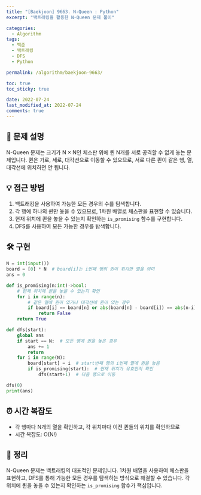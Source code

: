 ```yaml
---
title: "[Baekjoon] 9663. N-Queen : Python"
excerpt: "백트래킹을 활용한 N-Queen 문제 풀이"

categories:
  - Algorithm
tags:
  - 백준
  - 백트래킹
  - DFS
  - Python

permalink: /algorithm/baekjoon-9663/

toc: true
toc_sticky: true

date: 2022-07-24
last_modified_at: 2022-07-24
comments: true
---
```


## 🦥 문제 설명
N-Queen 문제는 크기가 N × N인 체스판 위에 퀸 N개를 서로 공격할 수 없게 놓는 문제입니다. 퀸은 가로, 세로, 대각선으로 이동할 수 있으므로, 서로 다른 퀸이 같은 행, 열, 대각선에 위치하면 안 됩니다.

## 💡 접근 방법
1. 백트래킹을 사용하여 가능한 모든 경우의 수를 탐색합니다.
2. 각 행에 하나의 퀸만 놓을 수 있으므로, 1차원 배열로 체스판을 표현할 수 있습니다.
3. 현재 위치에 퀸을 놓을 수 있는지 확인하는 `is_promising` 함수를 구현합니다.
4. DFS를 사용하여 모든 가능한 경우를 탐색합니다.

## 🛠️ 구현
```python
N = int(input())
board = [0] * N  # board[i]는 i번째 행의 퀸이 위치한 열을 의미
ans = 0

def is_promising(n:int)->bool:
    # 현재 위치에 퀸을 놓을 수 있는지 확인
    for i in range(n):
        # 같은 열에 퀸이 있거나 대각선에 퀸이 있는 경우
        if board[i] == board[n] or abs(board[n] - board[i]) == abs(n-i):
            return False
    return True

def dfs(start):
    global ans
    if start == N:  # 모든 행에 퀸을 놓은 경우
        ans += 1
        return
    for i in range(N):
        board[start] = i  # start번째 행의 i번째 열에 퀸을 놓음
        if is_promising(start):  # 현재 위치가 유효한지 확인
            dfs(start+1)  # 다음 행으로 이동

dfs(0)
print(ans)
```

## ⏰ 시간 복잡도
- 각 행마다 N개의 열을 확인하고, 각 위치마다 이전 퀸들의 위치를 확인하므로
- 시간 복잡도: O(N!)

## 📝 정리
N-Queen 문제는 백트래킹의 대표적인 문제입니다. 1차원 배열을 사용하여 체스판을 표현하고, DFS를 통해 가능한 모든 경우를 탐색하는 방식으로 해결할 수 있습니다. 각 위치에 퀸을 놓을 수 있는지 확인하는 `is_promising` 함수가 핵심입니다.

